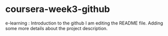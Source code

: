 # coursera-week3-github
e-learning : Introduction to the github
I am editing the README file. Adding some more details about the project description.
